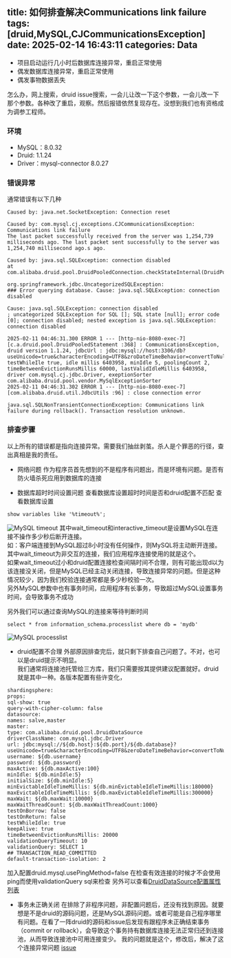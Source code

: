 title: 如何排查解决Communications link failure
tags: [druid,MySQL,CJCommunicationsException]
date: 2025-02-14 16:43:11
categories: Data
---

- 项目启动运行几小时后数据库连接异常，重启正常使用
- 偶发数据库连接异常，重启正常使用
- 偶发事物数据丢失

怎么办，网上搜索，druid issue搜索，一会儿让改一下这个参数，一会儿改一下那个参数。各种改了重启，观察。然后报错依然复现存在。没想到我们也有资格成为调参工程师。

### 环境
- MySQL：8.0.32
- Druid: 1.1.24
- Driver：mysql-connector 8.0.27

### 错误异常
通常错误有以下几种
```
Caused by: java.net.SocketException: Connection reset

Caused by: com.mysql.cj.exceptions.CJCommunicationsException: Communications link failure
The last packet successfully received from the server was 1,254,739 milliseconds ago. The last packet sent successfully to the server was 1,254,740 millisecond ago.s ago.

Caused by: java.sql.SQLException: connection disabled
at com.alibaba.druid.pool.DruidPooledConnection.checkStateInternal(DruidPooledConnection.java:1169)

org.springframework.jdbc.UncategorizedSQLException:
### Error querying database. Cause: java.sql.SQLException: connection disabled

Cause: java.sql.SQLException: connection disabled
; uncategorized SQLException for SQL []; SQL state [null]; error code [0]; connection disabled; nested exception is java.sql.SQLException: connection disabled

2025-02-11 04:46:31.300 ERROR 1 --- [http-nio-8080-exec-7] [c.a.druid.pool.DruidPooledStatement :368] : CommunicationsException, druid version 1.1.24, jdbcUrl : jdbc:mysql://host:3306/db?useUnicode=true&characterEncoding=UTF8&zroDateTimeBehavior=convertToNull&autoReconnect=true&failOverReadOnly=false&maxReconnects=10&useSSL=false&connectTimeout=10000&socketTimeout=120000, testWhileIle true, idle millis 6403958, minIdle 5, poolingCount 2, timeBetweenEvictionRunsMillis 60000, lastValidIdleMillis 6403958, driver com.mysql.cj.jdbc.Driver, exeptionSorter com.alibaba.druid.pool.vendor.MySqlExceptionSorter
2025-02-11 04:46:31.302 ERROR 1 --- [http-nio-8080-exec-7] [com.alibaba.druid.util.JdbcUtils :96] : close connection error

java.sql.SQLNonTransientConnectionException: Communications link failure during rollback(). Transaction resolution unknown.
```

### 排查步骤
以上所有的错误都是指向连接异常。需要我们抽丝剥茧。杀人是个罪恶的行径，查出真相是我的责任。
- 网络问题
作为程序员首先想到的不是程序有问题出，而是环境有问题。是否有防火墙杀死应用到数据库的连接

- 数据库超时时间设置问题
查看数据库设置超时时间是否和druid配置不匹配
查看数据库设置
```
show variables like '%timeout%';
```

![MySQL timeout](mysql_timeout.jpeg)
其中wait_timeout和interactive_timeout是设置MySQL在连接不操作多少秒后断开连接。  
如：客户端连接到MySQL超过8小时没有任何操作，则MySQL将主动断开连接。其中wait_timeout为非交互的连接，我们应用程序连接使用的就是这个。  
如果wait_timeout过小和druid配置连接检查间隔时间不合理，则有可能出现d以为该连接没关闭，但是MySQL已经主动关闭连接，导致连接异常的问题。但是这种情况较少，因为我们校验连接通常都是多少秒校验一次。  
另外MySQL参数中也有事务时间，应用程序有长事务，导致超过MySQL设置事务时间，会导致事务不成功  

另外我们可以通过查询MySQL的连接来等待判断时间
```
select * from information_schema.processlist where db = 'mydb'
```
![MySQL processlist](mysql_processlist.jpeg)


- druid配置不合理
外部原因排查完后，就只剩下排查自己问题了。不对，也可以是druid提示不明显。  
我们通常将连接池托管给三方库，我们只需要按其提供建议配置就好。druid就是其中一种。各版本配置有些许变化，
```
shardingsphere:
props:
sql-show: true
query-with-cipher-column: false
datasource:
names: salve,master
master:
type: com.alibaba.druid.pool.DruidDataSource
driverClassName: com.mysql.jdbc.Driver
url: jdbc:mysql://${db.host}:${db.port}/${db.database}?useUnicode=true&characterEncoding=UTF8&zeroDateTimeBehavior=convertToNull&autoReconnect=true&failOverReadOnly=false&maxReconnects=10&useSSL=false&connectTimeout=10000&socketTimeout=60000
username: ${db.username}
password: ${db.password}
maxActive: ${db.maxActive:100}
minIdle: ${db.minIdle:5}
initialSize: ${db.minIdle:5}
minEvictableIdleTimeMillis: ${db.minEvictableIdleTimeMillis:180000}
maxEvictableIdleTimeMillis: ${db.maxEvictableIdleTimeMillis:300000}
maxWait: ${db.maxWait:10000}
maxWaitThreadCount: ${db.maxWaitThreadCount:1000}
testOnBorrow: false
testOnReturn: false
testWhileIdle: true
keepAlive: true
timeBetweenEvictionRunsMillis: 20000
validationQueryTimeout: 10
validationQuery: SELECT 1
## TRANSACTION_READ_COMMITTED
default-transaction-isolation: 2
```

加入配置druid.mysql.usePingMethod=false
在检查有效连接的时候才不会使用ping而使用validationQuery sql来检查
另外可以查看[DruidDataSource配置属性列表](https://github.com/alibaba/druid/wiki/DruidDataSource%E9%85%8D%E7%BD%AE%E5%B1%9E%E6%80%A7%E5%88%97%E8%A1%A8)

- 事务未正确关闭
在排除了非程序问题，非配置问题后，还没有找到原因。就要想是不是druid的源码问题，还是MySQL源码问题。或者可能是自己程序哪里有问题。在看了一阵druid的源码和issue后发现有跟程序未正确结束事务（commit or rollback），会导致这个事务持有数据库连接无法正常归还到连接池，从而导致连接池中可用连接变少。
我的问题就是这个，修改后，解决了这个连接异常问题
[issue](https://github.com/alibaba/druid/issues/5889)